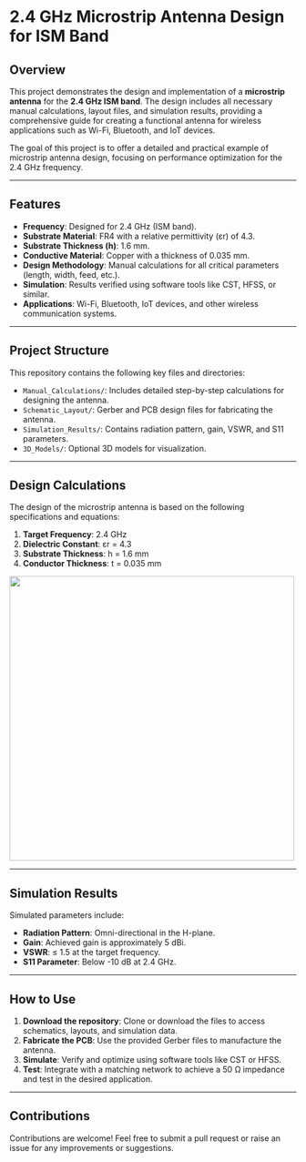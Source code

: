 # 2.4 GHz Microstrip Antenna Design for ISM Band

## Overview  
This project demonstrates the design and implementation of a **microstrip antenna** for the **2.4 GHz ISM band**. The design includes all necessary manual calculations, layout files, and simulation results, providing a comprehensive guide for creating a functional antenna for wireless applications such as Wi-Fi, Bluetooth, and IoT devices.

The goal of this project is to offer a detailed and practical example of microstrip antenna design, focusing on performance optimization for the 2.4 GHz frequency.

---

## Features  
- **Frequency**: Designed for 2.4 GHz (ISM band).  
- **Substrate Material**: FR4 with a relative permittivity (εr) of 4.3.  
- **Substrate Thickness (h)**: 1.6 mm.  
- **Conductive Material**: Copper with a thickness of 0.035 mm.  
- **Design Methodology**: Manual calculations for all critical parameters (length, width, feed, etc.).  
- **Simulation**: Results verified using software tools like CST, HFSS, or similar.  
- **Applications**: Wi-Fi, Bluetooth, IoT devices, and other wireless communication systems.

---

## Project Structure  
This repository contains the following key files and directories:  
- `Manual_Calculations/`: Includes detailed step-by-step calculations for designing the antenna.  
- `Schematic_Layout/`: Gerber and PCB design files for fabricating the antenna.  
- `Simulation_Results/`: Contains radiation pattern, gain, VSWR, and S11 parameters.  
- `3D_Models/`: Optional 3D models for visualization.  

---

## Design Calculations  
The design of the microstrip antenna is based on the following specifications and equations:  

1. **Target Frequency**: 2.4 GHz  
2. **Dielectric Constant**: εr = 4.3  
3. **Substrate Thickness**: h = 1.6 mm  
4. **Conductor Thickness**: t = 0.035 mm  

<img src="Images/Top_Layer.jpg" width="500"/>

---

## Simulation Results  
Simulated parameters include:  
- **Radiation Pattern**: Omni-directional in the H-plane.  
- **Gain**: Achieved gain is approximately 5 dBi.  
- **VSWR**: ≤ 1.5 at the target frequency.  
- **S11 Parameter**: Below -10 dB at 2.4 GHz.  

---

## How to Use  
1. **Download the repository**: Clone or download the files to access schematics, layouts, and simulation data.  
2. **Fabricate the PCB**: Use the provided Gerber files to manufacture the antenna.  
3. **Simulate**: Verify and optimize using software tools like CST or HFSS.  
4. **Test**: Integrate with a matching network to achieve a 50 Ω impedance and test in the desired application.  

---

## Contributions  
Contributions are welcome! Feel free to submit a pull request or raise an issue for any improvements or suggestions.
